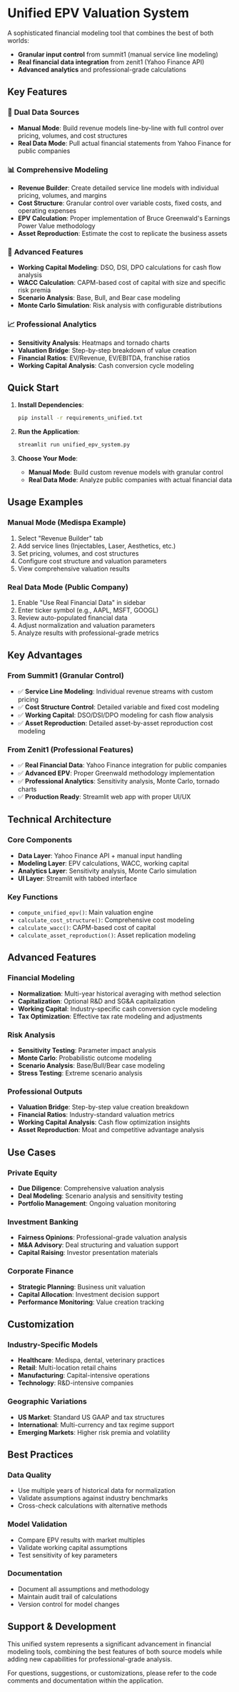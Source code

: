 # Unified EPV Valuation System

A sophisticated financial modeling tool that combines the best of both worlds:

- **Granular input control** from summit1 (manual service line modeling)
- **Real financial data integration** from zenit1 (Yahoo Finance API)
- **Advanced analytics** and professional-grade calculations

## Key Features

### 🎯 **Dual Data Sources**

- **Manual Mode**: Build revenue models line-by-line with full control over pricing, volumes, and cost structures
- **Real Data Mode**: Pull actual financial statements from Yahoo Finance for public companies

### 📊 **Comprehensive Modeling**

- **Revenue Builder**: Create detailed service line models with individual pricing, volumes, and margins
- **Cost Structure**: Granular control over variable costs, fixed costs, and operating expenses
- **EPV Calculation**: Proper implementation of Bruce Greenwald's Earnings Power Value methodology
- **Asset Reproduction**: Estimate the cost to replicate the business assets

### 🔧 **Advanced Features**

- **Working Capital Modeling**: DSO, DSI, DPO calculations for cash flow analysis
- **WACC Calculation**: CAPM-based cost of capital with size and specific risk premia
- **Scenario Analysis**: Base, Bull, and Bear case modeling
- **Monte Carlo Simulation**: Risk analysis with configurable distributions

### 📈 **Professional Analytics**

- **Sensitivity Analysis**: Heatmaps and tornado charts
- **Valuation Bridge**: Step-by-step breakdown of value creation
- **Financial Ratios**: EV/Revenue, EV/EBITDA, franchise ratios
- **Working Capital Analysis**: Cash conversion cycle modeling

## Quick Start

1. **Install Dependencies**:

   ```bash
   pip install -r requirements_unified.txt
   ```

2. **Run the Application**:

   ```bash
   streamlit run unified_epv_system.py
   ```

3. **Choose Your Mode**:
   - **Manual Mode**: Build custom revenue models with granular control
   - **Real Data Mode**: Analyze public companies with actual financial data

## Usage Examples

### Manual Mode (Medispa Example)

1. Select "Revenue Builder" tab
2. Add service lines (Injectables, Laser, Aesthetics, etc.)
3. Set pricing, volumes, and cost structures
4. Configure cost structure and valuation parameters
5. View comprehensive valuation results

### Real Data Mode (Public Company)

1. Enable "Use Real Financial Data" in sidebar
2. Enter ticker symbol (e.g., AAPL, MSFT, GOOGL)
3. Review auto-populated financial data
4. Adjust normalization and valuation parameters
5. Analyze results with professional-grade metrics

## Key Advantages

### From Summit1 (Granular Control)

- ✅ **Service Line Modeling**: Individual revenue streams with custom pricing
- ✅ **Cost Structure Control**: Detailed variable and fixed cost modeling
- ✅ **Working Capital**: DSO/DSI/DPO modeling for cash flow analysis
- ✅ **Asset Reproduction**: Detailed asset-by-asset reproduction cost modeling

### From Zenit1 (Professional Features)

- ✅ **Real Financial Data**: Yahoo Finance integration for public companies
- ✅ **Advanced EPV**: Proper Greenwald methodology implementation
- ✅ **Professional Analytics**: Sensitivity analysis, Monte Carlo, tornado charts
- ✅ **Production Ready**: Streamlit web app with proper UI/UX

## Technical Architecture

### Core Components

- **Data Layer**: Yahoo Finance API + manual input handling
- **Modeling Layer**: EPV calculations, WACC, working capital
- **Analytics Layer**: Sensitivity analysis, Monte Carlo simulation
- **UI Layer**: Streamlit with tabbed interface

### Key Functions

- `compute_unified_epv()`: Main valuation engine
- `calculate_cost_structure()`: Comprehensive cost modeling
- `calculate_wacc()`: CAPM-based cost of capital
- `calculate_asset_reproduction()`: Asset replication modeling

## Advanced Features

### Financial Modeling

- **Normalization**: Multi-year historical averaging with method selection
- **Capitalization**: Optional R&D and SG&A capitalization
- **Working Capital**: Industry-specific cash conversion cycle modeling
- **Tax Optimization**: Effective tax rate modeling and adjustments

### Risk Analysis

- **Sensitivity Testing**: Parameter impact analysis
- **Monte Carlo**: Probabilistic outcome modeling
- **Scenario Analysis**: Base/Bull/Bear case modeling
- **Stress Testing**: Extreme scenario analysis

### Professional Outputs

- **Valuation Bridge**: Step-by-step value creation breakdown
- **Financial Ratios**: Industry-standard valuation metrics
- **Working Capital Analysis**: Cash flow optimization insights
- **Asset Reproduction**: Moat and competitive advantage analysis

## Use Cases

### Private Equity

- **Due Diligence**: Comprehensive valuation analysis
- **Deal Modeling**: Scenario analysis and sensitivity testing
- **Portfolio Management**: Ongoing valuation monitoring

### Investment Banking

- **Fairness Opinions**: Professional-grade valuation analysis
- **M&A Advisory**: Deal structuring and valuation support
- **Capital Raising**: Investor presentation materials

### Corporate Finance

- **Strategic Planning**: Business unit valuation
- **Capital Allocation**: Investment decision support
- **Performance Monitoring**: Value creation tracking

## Customization

### Industry-Specific Models

- **Healthcare**: Medispa, dental, veterinary practices
- **Retail**: Multi-location retail chains
- **Manufacturing**: Capital-intensive operations
- **Technology**: R&D-intensive companies

### Geographic Variations

- **US Market**: Standard US GAAP and tax structures
- **International**: Multi-currency and tax regime support
- **Emerging Markets**: Higher risk premia and volatility

## Best Practices

### Data Quality

- Use multiple years of historical data for normalization
- Validate assumptions against industry benchmarks
- Cross-check calculations with alternative methods

### Model Validation

- Compare EPV results with market multiples
- Validate working capital assumptions
- Test sensitivity of key parameters

### Documentation

- Document all assumptions and methodology
- Maintain audit trail of calculations
- Version control for model changes

## Support & Development

This unified system represents a significant advancement in financial modeling tools, combining the best features of both source models while adding new capabilities for professional-grade analysis.

For questions, suggestions, or customizations, please refer to the code comments and documentation within the application.
